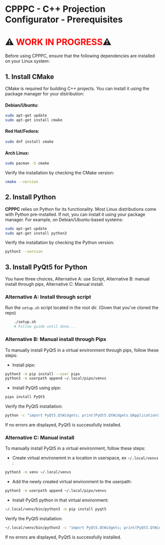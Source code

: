 # CPPPC - C++ Projection Configurator - Prerequisites

# ⚠️ <span style="color:red;">WORK IN PROGRESS</span>⚠️

Before using CPPPC, ensure that the following dependencies are installed on your Linux system:


## 1. Install CMake

CMake is required for building C++ projects. You can install it using the package manager for your distribution:

#### Debian/Ubuntu:

```bash
sudo apt-get update
sudo apt-get install cmake
```

#### Red Hat/Fedora:

```bash
sudo dnf install cmake
```

#### Arch Linux:

```bash
sudo pacman -S cmake
```

Verify the installation by checking the CMake version:

```bash
cmake --version
```

## 2. Install Python

**CPPPC** relies on Python for its functionality. Most Linux distributions come with Python pre-installed. If not, you can install it using your package manager. For example, on Debian/Ubuntu-based systems:

```bash
sudo apt-get update
sudo apt-get install python3
```

Verify the installation by checking the Python version:

```bash
python3 --version
```

## 3. Install PyQt5 for Python

You have three choices, Alternative A: use Script, Alternative B: manual install through pipx, Alternative C: Manual install. 

### Alternative A: Install through script
Run the `setup.sh` script located in the root dir. (Given that you've cloned the repo)
```bash
    ./setup.sh 
    # Follow guide until done... 
```

### Alternative B: Manual install through Pipx
To manually install PyQt5 in a virtual environment through pipx, follow these steps:

- Install pipx:

```bash
python3 -m pip install --user pipx
python3 -m userpath append ~/.local/pipx/venvs
```

- Install PyQt5 using pipx:

```bash
pipx install PyQt5
```

Verify the PyQt5 installation:

```bash
python -c "import PyQt5.QtWidgets; print(PyQt5.QtWidgets.QApplication([]).exec_())"
```

If no errors are displayed, PyQt5 is successfully installed.

### Alternative C: Manual install
To manually install PyQt5 in a virtual environment, follow these steps:

- Create virtual environemnt in a location in userspace, ex `~/.local/venvs` :

```bash
python3 -m venv ~/.local/venvs
```

- Add the newly created virtual environment to the userpath:

```bash
python3 -m userpath append ~/.local/pipx/venvs
```

- Install PyQt5 python in that virtual environment:

```bash
~/.local/venv/bin/python3 -m pip install pyqt5
```

Verify the PyQt5 installation:

```bash
~/.local/venv/bin/python3 -c "import PyQt5.QtWidgets; print(PyQt5.QtWidgets.QApplication([]).exec_())"
```

If no errors are displayed, PyQt5 is successfully installed.